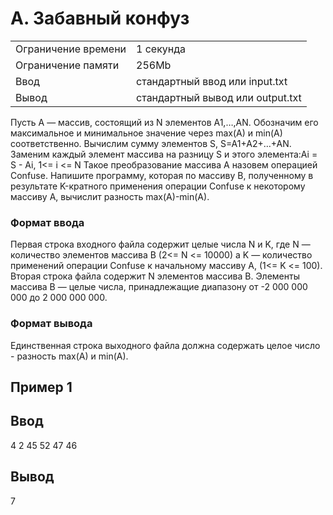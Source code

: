 # A. Забавный конфуз
|  |  |
|--|--|
|Ограничение времени | 1 секунда |
|Ограничение памяти | 256Mb|
|Ввод | стандартный ввод или input.txt|
|Вывод | стандартный вывод или output.txt|

Пусть A — массив, состоящий из N элементов A1,…,AN. Обозначим его максимальное и минимальное значение через max(A) и min(A) соответственно. Вычислим сумму элементов S, S=A1+A2+…+AN. Заменим каждый элемент массива на разницу S и этого элемента:Ai = S - Ai, 1<= i <= N
Такое преобразование массива A назовем операцией Confuse. Напишите программу, которая по массиву B, полученному в результате K\-кратного применения операции Confuse к некоторому массиву A, вычислит разность max(A)-min(A).

### Формат ввода

Первая строка входного файла содержит целые числа N и K, где N — количество элементов массива B (2<= N <= 10000) а K — количество применений операции Confuse к начальному массиву A, (1<= K <= 100).  Вторая строка файла содержит N элементов массива B. Элементы массива B — целые числа, принадлежащие диапазону от -2 000 000 000 до 2 000 000 000.

### Формат вывода

Единственная строка выходного файла должна содержать целое число - разность max(A) и min(A). 

## Пример 1
## Ввод	
4 2
45 52 47 46



## Вывод
7


